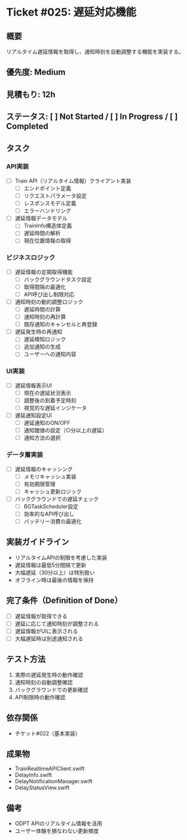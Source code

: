 # Ticket #025: 遅延対応機能

## 概要
リアルタイム遅延情報を取得し、通知時刻を自動調整する機能を実装する。

## 優先度: Medium
## 見積もり: 12h
## ステータス: [ ] Not Started / [ ] In Progress / [ ] Completed

## タスク
### API実装
- [ ] Train API（リアルタイム情報）クライアント実装
  - [ ] エンドポイント定義
  - [ ] リクエストパラメータ設定
  - [ ] レスポンスモデル定義
  - [ ] エラーハンドリング
- [ ] 遅延情報データモデル
  - [ ] TrainInfo構造体定義
  - [ ] 遅延時間の解析
  - [ ] 現在位置情報の取得

### ビジネスロジック
- [ ] 遅延情報の定期取得機能
  - [ ] バックグラウンドタスク設定
  - [ ] 取得間隔の最適化
  - [ ] API呼び出し制限対応
- [ ] 通知時刻の動的調整ロジック
  - [ ] 遅延時間の計算
  - [ ] 通知時刻の再計算
  - [ ] 既存通知のキャンセルと再登録
- [ ] 遅延発生時の再通知
  - [ ] 遅延検知ロジック
  - [ ] 追加通知の生成
  - [ ] ユーザーへの通知内容

### UI実装
- [ ] 遅延情報表示UI
  - [ ] 現在の遅延状況表示
  - [ ] 調整後の到着予定時刻
  - [ ] 視覚的な遅延インジケータ
- [ ] 遅延通知設定UI
  - [ ] 遅延通知のON/OFF
  - [ ] 通知閾値の設定（○分以上の遅延）
  - [ ] 通知方法の選択

### データ層実装
- [ ] 遅延情報のキャッシング
  - [ ] メモリキャッシュ実装
  - [ ] 有効期限管理
  - [ ] キャッシュ更新ロジック
- [ ] バックグラウンドでの遅延チェック
  - [ ] BGTaskScheduler設定
  - [ ] 効率的なAPI呼び出し
  - [ ] バッテリー消費の最適化

## 実装ガイドライン
- リアルタイムAPIの制限を考慮した実装
- 遅延情報は最低5分間隔で更新
- 大幅遅延（30分以上）は特別扱い
- オフライン時は最後の情報を保持

## 完了条件（Definition of Done）
- [ ] 遅延情報が取得できる
- [ ] 遅延に応じて通知時刻が調整される
- [ ] 遅延情報がUIに表示される
- [ ] 大幅遅延時は別途通知される

## テスト方法
1. 実際の遅延発生時の動作確認
2. 通知時刻の自動調整確認
3. バックグラウンドでの更新確認
4. API制限時の動作確認

## 依存関係
- チケット#022（基本実装）

## 成果物
- TrainRealtimeAPIClient.swift
- DelayInfo.swift
- DelayNotificationManager.swift
- DelayStatusView.swift

## 備考
- ODPT APIのリアルタイム情報を活用
- ユーザー体験を損なわない更新頻度